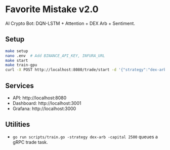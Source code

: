 ﻿# Favorite Mistake v2.0

AI Crypto Bot: DQN-LSTM + Attention + DEX Arb + Sentiment.

## Setup
```bash
make setup
nano .env  # Add BINANCE_API_KEY, INFURA_URL
make start
make train-gpu
curl -X POST http://localhost:8080/trade/start -d '{"strategy":"dex-arb"}'
```

## Services
- API: http://localhost:8080
- Dashboard: http://localhost:3001
- Grafana: http://localhost:3000

## Utilities
- `go run scripts/train.go -strategy dex-arb -capital 2500` queues a gRPC trade task.
